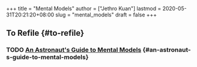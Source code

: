 +++
title = "Mental Models"
author = ["Jethro Kuan"]
lastmod = 2020-05-31T20:21:20+08:00
slug = "mental_models"
draft = false
+++

## To Refile {#to-refile}

### <span class="org-todo todo TODO">TODO</span> [An Astronaut's Guide to Mental Models](https://fs.blog/2020/02/mental-models-in-space/) {#an-astronaut-s-guide-to-mental-models}
